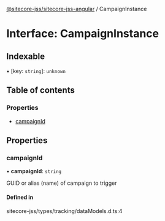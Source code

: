 [@sitecore-jss/sitecore-jss-angular](../README.md) / CampaignInstance

# Interface: CampaignInstance

## Indexable

▪ [key: `string`]: `unknown`

## Table of contents

### Properties

- [campaignId](CampaignInstance.md#campaignid)

## Properties

### campaignId

• **campaignId**: `string`

GUID or alias (name) of campaign to trigger

#### Defined in

sitecore-jss/types/tracking/dataModels.d.ts:4
